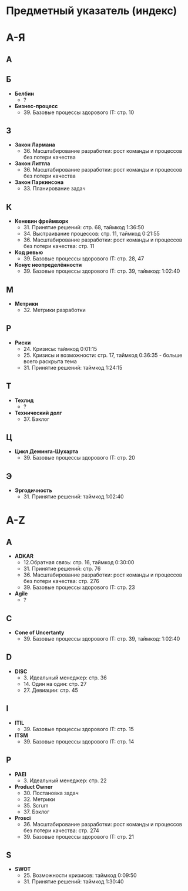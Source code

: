# Предметный указатель (индекс)

# А-Я

## А

## Б
- **Белбин**
  - ?
- **Бизнес-процесс**
  - 39\. Базовые процессы здорового IT: стр. 10
## З
- **Закон Лармана**
  - 36\. Масштабирование разработки: рост команды и процессов без потери качества
- **Закон Литтла**
  - 36\. Масштабирование разработки: рост команды и процессов без потери качества
- **Закон Паркинсона**
  - 33\. Планирование задач 

## К
- **Кеневин фреймворк**
  - 31\. Принятие решений: стр. 68, таймкод 1:36:50  
  - 34\. Выстраивание процессов: стр. 11, таймкод 0:21:55
  - 36\. Масштабирование разработки: рост команды и процессов без потери качества: стр. 11
- **Код ревью**
  - 39\. Базовые процессы здорового IT: стр. 28, 47
- **Конус неопределённости**
  - 39\. Базовые процессы здорового IT: стр. 39, таймкод: 1:02:40 

## М
- **Метрики**
  - 32\. Метрики разработки
  
## Р
- **Риски**
  - 24\. Кризисы: таймкод 0:01:15
  - 25\. Кризисы и возможности: стр. 17, таймкод 0:36:35  - больше всего раскрыта тема
  - 31\. Принятие решений: таймкод 1:24:15

## Т
- **Техлид**
  - ?
- **Технический долг**
  - 37\. Бэклог
    
## Ц    
- **Цикл Деминга-Шухарта**
  - 39\. Базовые процессы здорового IT: стр. 20
    
## Э
- **Эргодичность**
  - 31\. Принятие решений: таймкод 1:02:40

# A-Z

## A
- **ADKAR**
  - 12\.Обратная связь: стр. 16, таймкод 0:30:00
  - 31\. Принятие решений: стр. 76
  - 36\. Масштабирование разработки: рост команды и процессов без потери качества: стр. 276
  - 39\. Базовые процессы здорового IT: стр. 23
- **Agile**
  - ?
  
## С
- **Cone of Uncertanty**
  - 39\. Базовые процессы здорового IT: стр. 39, таймкод: 1:02:40 

## D
- **DISC**   
  - 3\. Идеальный менеджер: стр. 36
  - 14\. Один на один: стр. 27
  - 27\. Девиации: стр. 45

## I
- **ITIL**
  - 39\. Базовые процессы здорового IT: стр. 15
- **ITSM**
  - 39\. Базовые процессы здорового IT: стр. 14
    
## P
- **PAEI**
  - 3\. Идеальный менеджер: стр. 22
- **Product Owner**
  - 30\. Постановка задач
  - 32\. Метрики
  - 35\. Scrum
  - 37\. Бэклог
- **Prosci**
  - 36\. Масштабирование разработки: рост команды и процессов без потери качества: стр. 274
  - 39\. Базовые процессы здорового IT: стр. 21
  
## S
- **SWOT** 
  - 25\. Возможности кризисов: таймкод 0:09:50
  - 31\. Принятие решений: таймкод 1:30:40

